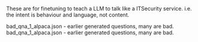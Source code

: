

These are for finetuning to teach a LLM to talk like a ITSecurity service. i.e. the intent is behaviour and language, not content.



bad_qna_1_alpaca.json - earlier generated questions, many are bad.
bad_qna_1_alpaca.json - earlier generated questions, many are bad.